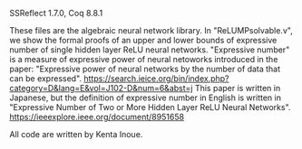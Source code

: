 SSReflect 1.7.0,
Coq 8.8.1

These files are the algebraic neural network library.
In "ReLUMPsolvable.v", we show the formal proofs of an upper and lower bounds of expressive number of single hidden layer ReLU neural networks.
"Expressive number" is a measure of expressive power of neural netoworks introduced in the paper:
"Expressive power of neural networks by the number of data that can be expressed".
https://search.ieice.org/bin/index.php?category=D&lang=E&vol=J102-D&num=6&abst=j
This paper is written in Japanese, but the definition of expressive number in English is written in "Expressive Number of Two or More Hidden Layer ReLU Neural Networks".
https://ieeexplore.ieee.org/document/8951658


All code are written by Kenta Inoue.
